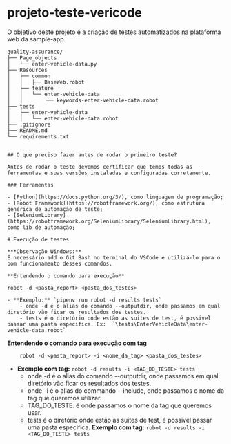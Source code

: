 # projeto-teste-vericode

O objetivo deste projeto é a criação de testes automatizados na plataforma web da sample-app.

```plaintext
quality-assurance/
├── Page_objects
│   └── enter-vehicle-data.py
├── Resources
│   ├── common
│   │   ├── BaseWeb.robot
│   ├── feature
│   │   └── enter-vehicle-data
│   │       └── keywords-enter-vehicle-data.robot
├── tests
│   ├── enter-vehicle-data
│   │   └── enter-vehicle-data.robot
├── .gitignore
├── README.md
└── requirements.txt


## O que preciso fazer antes de rodar o primeiro teste?

Antes de rodar o teste devemos certificar que temos todas as ferramentas e suas versões instaladas e configuradas corretamente.

### Ferramentas

- [Python](https://docs.python.org/3/), como linguagem de programação;
- [Robot Framework](https://robotframework.org/), como estrutura genérica de automação de teste;
- [SeleniumLibrary](https://robotframework.org/SeleniumLibrary/SeleniumLibrary.html), como lib de automação;

# Execução de testes

***Observação Windows:**
É necessário add o Git Bash no terminal do VSCode e utilizá-lo para o bom funcionamento desses comandos. 

**Entendendo o comando para execução**
```
    robot -d <pasta_report> <pasta_dos_testes>
```
- **Exemplo:** `pipenv run robot -d results tests`
    - onde -d é o alias do comando --outputdir, onde passamos em qual diretório vão ficar os resultados dos testes.
    - tests é o diretório onde estão as suites de test, é possivel passar uma pasta especifica. Ex:  `\tests\EnterVehicleData\enter-vehicle-data.robot`
```
**Entendendo o comando para execução com tag**
```
    robot -d <pasta_report> -i <nome_da_tag> <pasta_dos_testes>
```
- **Exemplo com tag:** `robot -d results -i <TAG_DO_TESTE> tests`
    - onde -d é o alias do comando --outputdir, onde passamos em qual diretório vão ficar os resultados dos testes.
    - onde -i é o alias do commando --include, onde passamos o nome da tag que queremos utilizar.
    - TAG_DO_TESTE. é onde passamos o nome da tag que queremos usar.
    - tests é o diretório onde estão as suites de test, é possivel passar uma pasta especifica. 
**Exemplo com tag:** `robot -d results -i <TAG_DO_TESTE> tests`

